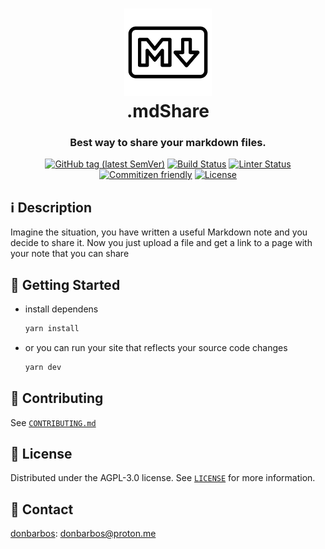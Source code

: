 <!-- Original file: https://www.iconfinder.com/icons/4394350/logo_logos_markdown_icon -->
<h1 align="center">
  <a href="https://md-share.vercel.app">
    <img alt="Markdown" src="./public/favicon.png" width="140" height="140" /><br/>
  </a>
  .mdShare
</h1>

<h3 align="center">
  Best way to share your markdown files.
</h3>

<p align="center">
  <a href="https://github.com/donBarbos/md-share/tags"><img alt="GitHub tag (latest SemVer)" src="https://img.shields.io/github/v/tag/donBarbos/md-share"></a>
  <a href="https://github.com/donBarbos/md-share/actions/workflows/build.yml"><img alt="Build Status" src="https://img.shields.io/github/actions/workflow/status/donBarbos/md-share/build.yml?label=build"></a>
  <a href="https://github.com/donBarbos/md-share/actions/workflows/lint.yml"><img alt="Linter Status" src="https://img.shields.io/github/actions/workflow/status/donBarbos/md-share/lint.yml?label=lint"></a>
  <a href="http://commitizen.github.io/cz-cli/"><img alt="Commitizen friendly" src="https://img.shields.io/badge/commitizen-friendly-brightgreen.svg"></a>
  <a href="https://github.com/donBarbos/md-share/blob/master/LICENSE"><img src="https://img.shields.io/badge/License-AGPL_v3-blue.svg" alt="License"></a>
</p>

## ℹ️ Description

Imagine the situation, you have written a useful Markdown note and you decide to share it. Now you just upload a file and get a link to a page with your note that you can share

## 🚀 Getting Started

- install dependens

  ```bash
  yarn install
  ```

- or you can run your site that reflects your source code changes
  ```bash
  yarn dev
  ```

## 🤝 Contributing

See [`CONTRIBUTING.md`](./CONTRIBUTING.md)

## 📝 License

Distributed under the AGPL-3.0 license. See [`LICENSE`](./LICENSE) for more information.

## 📢 Contact

[donbarbos](https://github.com/donBarbos): donbarbos@proton.me
